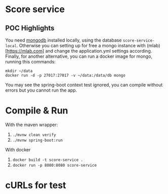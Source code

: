 Score service 
===========================================================================================================================

## POC Highlights

You need [mongodb](https://www.mongodb.com) installed locally, using the database `score-service-local`. Otherwise you can setting up for free a mongo instance with (mlab)[https://mlab.com] and change the application.yml settings according. Finally, 
for another alternative, you can run a docker image for mongo, running this commands:

```
mkdir ~/data
docker run -d -p 27017:27017 -v ~/data:/data/db mongo
```

You may see the spring-boot context test ignored, you can compile without errors but you cannot run the app.

# Compile & Run

With the maven wrapper:

1) `./mvnw clean verify`
2) `./mvnw spring-boot:run`

With docker

1) `docker build -t score-service .`
2) `docker run -p 8080:8080 score-service`

# cURLs for test
